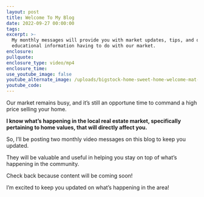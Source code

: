 ```yaml
---
layout: post
title: Welcome To My Blog
date: 2022-09-27 00:00:00
tags:
excerpt: >-
  My monthly messages will provide you with market updates, tips, and other
  educational information having to do with our market.
enclosure:
pullquote:
enclosure_type: video/mp4
enclosure_time:
use_youtube_image: false
youtube_alternate_image: /uploads/bigstock-home-sweet-home-welcome-mat-m-235686475-1.jpg
youtube_code:
---
```

Our market remains busy, and it’s still an opportune time to command a high price selling your home.&nbsp;&nbsp;

**I know what’s happening in the local real estate market, specifically pertaining to home values, that will directly affect you.**

So, I’ll be posting two monthly video messages on this blog to keep you updated.&nbsp;

They will be valuable and useful in helping you stay on top of what’s happening in the community.

Check back because content will be coming soon\!

I’m excited to keep you updated on what’s happening in the area\!